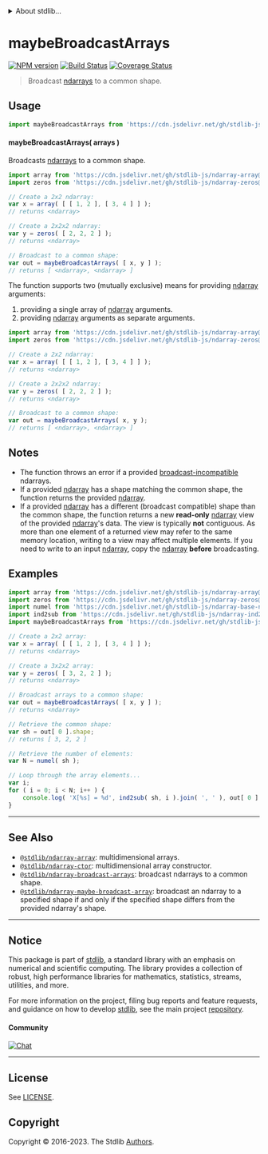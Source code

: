 <!--

@license Apache-2.0

Copyright (c) 2023 The Stdlib Authors.

Licensed under the Apache License, Version 2.0 (the "License");
you may not use this file except in compliance with the License.
You may obtain a copy of the License at

   http://www.apache.org/licenses/LICENSE-2.0

Unless required by applicable law or agreed to in writing, software
distributed under the License is distributed on an "AS IS" BASIS,
WITHOUT WARRANTIES OR CONDITIONS OF ANY KIND, either express or implied.
See the License for the specific language governing permissions and
limitations under the License.

-->


<details>
  <summary>
    About stdlib...
  </summary>
  <p>We believe in a future in which the web is a preferred environment for numerical computation. To help realize this future, we've built stdlib. stdlib is a standard library, with an emphasis on numerical and scientific computation, written in JavaScript (and C) for execution in browsers and in Node.js.</p>
  <p>The library is fully decomposable, being architected in such a way that you can swap out and mix and match APIs and functionality to cater to your exact preferences and use cases.</p>
  <p>When you use stdlib, you can be absolutely certain that you are using the most thorough, rigorous, well-written, studied, documented, tested, measured, and high-quality code out there.</p>
  <p>To join us in bringing numerical computing to the web, get started by checking us out on <a href="https://github.com/stdlib-js/stdlib">GitHub</a>, and please consider <a href="https://opencollective.com/stdlib">financially supporting stdlib</a>. We greatly appreciate your continued support!</p>
</details>

# maybeBroadcastArrays

[![NPM version][npm-image]][npm-url] [![Build Status][test-image]][test-url] [![Coverage Status][coverage-image]][coverage-url] <!-- [![dependencies][dependencies-image]][dependencies-url] -->

> Broadcast [ndarrays][@stdlib/ndarray/ctor] to a common shape.

<!-- Section to include introductory text. Make sure to keep an empty line after the intro `section` element and another before the `/section` close. -->

<section class="intro">

</section>

<!-- /.intro -->

<!-- Package usage documentation. -->



<section class="usage">

## Usage

```javascript
import maybeBroadcastArrays from 'https://cdn.jsdelivr.net/gh/stdlib-js/ndarray-maybe-broadcast-arrays@deno/mod.js';
```

#### maybeBroadcastArrays( arrays )

Broadcasts [ndarrays][@stdlib/ndarray/ctor] to a common shape.

```javascript
import array from 'https://cdn.jsdelivr.net/gh/stdlib-js/ndarray-array@deno/mod.js';
import zeros from 'https://cdn.jsdelivr.net/gh/stdlib-js/ndarray-zeros@deno/mod.js';

// Create a 2x2 ndarray:
var x = array( [ [ 1, 2 ], [ 3, 4 ] ] );
// returns <ndarray>

// Create a 2x2x2 ndarray:
var y = zeros( [ 2, 2, 2 ] );
// returns <ndarray>

// Broadcast to a common shape:
var out = maybeBroadcastArrays( [ x, y ] );
// returns [ <ndarray>, <ndarray> ]
```

The function supports two (mutually exclusive) means for providing [ndarray][@stdlib/ndarray/ctor] arguments:

1.  providing a single array of [ndarray][@stdlib/ndarray/ctor] arguments.
2.  providing [ndarray][@stdlib/ndarray/ctor] arguments as separate arguments.

```javascript
import array from 'https://cdn.jsdelivr.net/gh/stdlib-js/ndarray-array@deno/mod.js';
import zeros from 'https://cdn.jsdelivr.net/gh/stdlib-js/ndarray-zeros@deno/mod.js';

// Create a 2x2 ndarray:
var x = array( [ [ 1, 2 ], [ 3, 4 ] ] );
// returns <ndarray>

// Create a 2x2x2 ndarray:
var y = zeros( [ 2, 2, 2 ] );
// returns <ndarray>

// Broadcast to a common shape:
var out = maybeBroadcastArrays( x, y );
// returns [ <ndarray>, <ndarray> ]
```

</section>

<!-- /.usage -->

<!-- Package usage notes. Make sure to keep an empty line after the `section` element and another before the `/section` close. -->

<section class="notes">

## Notes

-   The function throws an error if a provided [broadcast-incompatible][@stdlib/ndarray/base/broadcast-shapes] ndarrays.
-   If a provided [ndarray][@stdlib/ndarray/ctor] has a shape matching the common shape, the function returns the provided [ndarray][@stdlib/ndarray/ctor].
-   If a provided [ndarray][@stdlib/ndarray/ctor] has a different (broadcast compatible) shape than the common shape, the function returns a new **read-only** [ndarray][@stdlib/ndarray/ctor] view of the provided [ndarray][@stdlib/ndarray/ctor]'s data. The view is typically **not** contiguous. As more than one element of a returned view may refer to the same memory location, writing to a view may affect multiple elements. If you need to write to an input [ndarray][@stdlib/ndarray/ctor], copy the [ndarray][@stdlib/ndarray/ctor] **before** broadcasting.

</section>

<!-- /.notes -->

<!-- Package usage examples. -->

<section class="examples">

## Examples

<!-- eslint no-undef: "error" -->

```javascript
import array from 'https://cdn.jsdelivr.net/gh/stdlib-js/ndarray-array@deno/mod.js';
import zeros from 'https://cdn.jsdelivr.net/gh/stdlib-js/ndarray-zeros@deno/mod.js';
import numel from 'https://cdn.jsdelivr.net/gh/stdlib-js/ndarray-base-numel@deno/mod.js';
import ind2sub from 'https://cdn.jsdelivr.net/gh/stdlib-js/ndarray-ind2sub@deno/mod.js';
import maybeBroadcastArrays from 'https://cdn.jsdelivr.net/gh/stdlib-js/ndarray-maybe-broadcast-arrays@deno/mod.js';

// Create a 2x2 array:
var x = array( [ [ 1, 2 ], [ 3, 4 ] ] );
// returns <ndarray>

// Create a 3x2x2 array:
var y = zeros( [ 3, 2, 2 ] );
// returns <ndarray>

// Broadcast arrays to a common shape:
var out = maybeBroadcastArrays( [ x, y ] );
// returns <ndarray>

// Retrieve the common shape:
var sh = out[ 0 ].shape;
// returns [ 3, 2, 2 ]

// Retrieve the number of elements:
var N = numel( sh );

// Loop through the array elements...
var i;
for ( i = 0; i < N; i++ ) {
    console.log( 'X[%s] = %d', ind2sub( sh, i ).join( ', ' ), out[ 0 ].iget( i ) );
}
```

</section>

<!-- /.examples -->

<!-- Section to include cited references. If references are included, add a horizontal rule *before* the section. Make sure to keep an empty line after the `section` element and another before the `/section` close. -->

<section class="references">

</section>

<!-- /.references -->

<!-- Section for related `stdlib` packages. Do not manually edit this section, as it is automatically populated. -->

<section class="related">

* * *

## See Also

-   <span class="package-name">[`@stdlib/ndarray-array`][@stdlib/ndarray/array]</span><span class="delimiter">: </span><span class="description">multidimensional arrays.</span>
-   <span class="package-name">[`@stdlib/ndarray-ctor`][@stdlib/ndarray/ctor]</span><span class="delimiter">: </span><span class="description">multidimensional array constructor.</span>
-   <span class="package-name">[`@stdlib/ndarray-broadcast-arrays`][@stdlib/ndarray/broadcast-arrays]</span><span class="delimiter">: </span><span class="description">broadcast ndarrays to a common shape.</span>
-   <span class="package-name">[`@stdlib/ndarray-maybe-broadcast-array`][@stdlib/ndarray/maybe-broadcast-array]</span><span class="delimiter">: </span><span class="description">broadcast an ndarray to a specified shape if and only if the specified shape differs from the provided ndarray's shape.</span>

</section>

<!-- /.related -->

<!-- Section for all links. Make sure to keep an empty line after the `section` element and another before the `/section` close. -->


<section class="main-repo" >

* * *

## Notice

This package is part of [stdlib][stdlib], a standard library with an emphasis on numerical and scientific computing. The library provides a collection of robust, high performance libraries for mathematics, statistics, streams, utilities, and more.

For more information on the project, filing bug reports and feature requests, and guidance on how to develop [stdlib][stdlib], see the main project [repository][stdlib].

#### Community

[![Chat][chat-image]][chat-url]

---

## License

See [LICENSE][stdlib-license].


## Copyright

Copyright &copy; 2016-2023. The Stdlib [Authors][stdlib-authors].

</section>

<!-- /.stdlib -->

<!-- Section for all links. Make sure to keep an empty line after the `section` element and another before the `/section` close. -->

<section class="links">

[npm-image]: http://img.shields.io/npm/v/@stdlib/ndarray-maybe-broadcast-arrays.svg
[npm-url]: https://npmjs.org/package/@stdlib/ndarray-maybe-broadcast-arrays

[test-image]: https://github.com/stdlib-js/ndarray-maybe-broadcast-arrays/actions/workflows/test.yml/badge.svg?branch=main
[test-url]: https://github.com/stdlib-js/ndarray-maybe-broadcast-arrays/actions/workflows/test.yml?query=branch:main

[coverage-image]: https://img.shields.io/codecov/c/github/stdlib-js/ndarray-maybe-broadcast-arrays/main.svg
[coverage-url]: https://codecov.io/github/stdlib-js/ndarray-maybe-broadcast-arrays?branch=main

<!--

[dependencies-image]: https://img.shields.io/david/stdlib-js/ndarray-maybe-broadcast-arrays.svg
[dependencies-url]: https://david-dm.org/stdlib-js/ndarray-maybe-broadcast-arrays/main

-->

[chat-image]: https://img.shields.io/gitter/room/stdlib-js/stdlib.svg
[chat-url]: https://app.gitter.im/#/room/#stdlib-js_stdlib:gitter.im

[stdlib]: https://github.com/stdlib-js/stdlib

[stdlib-authors]: https://github.com/stdlib-js/stdlib/graphs/contributors

[umd]: https://github.com/umdjs/umd
[es-module]: https://developer.mozilla.org/en-US/docs/Web/JavaScript/Guide/Modules

[deno-url]: https://github.com/stdlib-js/ndarray-maybe-broadcast-arrays/tree/deno
[umd-url]: https://github.com/stdlib-js/ndarray-maybe-broadcast-arrays/tree/umd
[esm-url]: https://github.com/stdlib-js/ndarray-maybe-broadcast-arrays/tree/esm
[branches-url]: https://github.com/stdlib-js/ndarray-maybe-broadcast-arrays/blob/main/branches.md

[stdlib-license]: https://raw.githubusercontent.com/stdlib-js/ndarray-maybe-broadcast-arrays/main/LICENSE

[@stdlib/ndarray/ctor]: https://github.com/stdlib-js/ndarray-ctor/tree/deno

[@stdlib/ndarray/base/broadcast-shapes]: https://github.com/stdlib-js/ndarray-base-broadcast-shapes/tree/deno

<!-- <related-links> -->

[@stdlib/ndarray/array]: https://github.com/stdlib-js/ndarray-array/tree/deno

[@stdlib/ndarray/broadcast-arrays]: https://github.com/stdlib-js/ndarray-broadcast-arrays/tree/deno

[@stdlib/ndarray/maybe-broadcast-array]: https://github.com/stdlib-js/ndarray-maybe-broadcast-array/tree/deno

<!-- </related-links> -->

</section>

<!-- /.links -->
